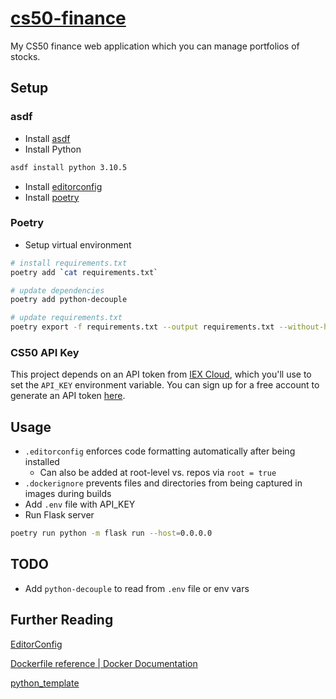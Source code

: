 # [cs50-finance](https://cs50finance.mothercodesbest.dev)

My CS50 finance web application which you can manage portfolios of stocks.

## Setup

### asdf

- Install [asdf](https://asdf-vm.com/guide/getting-started.html#_2-download-asdf)
- Install Python

```bash
asdf install python 3.10.5
```

- Install [editorconfig](https://editorconfig.org/#download)
- Install [poetry](https://python-poetry.org/docs/)

### Poetry

- Setup virtual environment

```bash
# install requirements.txt
poetry add `cat requirements.txt`

# update dependencies
poetry add python-decouple

# update requirements.txt
poetry export -f requirements.txt --output requirements.txt --without-hashes
```

### CS50 API Key

This project depends on an API token from [IEX Cloud](https://iexcloud.io/), which you'll use to set the `API_KEY` environment variable. You can sign up for a free account to generate an API token [here](https://iexcloud.io/cloud-login?r=https://iexcloud.io/console/home#/register).

## Usage

- `.editorconfig` enforces code formatting automatically after being installed
  - Can also be added at root-level vs. repos via `root = true`
- `.dockerignore` prevents files and directories from being captured in images during builds
- Add `.env` file with API_KEY
- Run Flask server

```bash
poetry run python -m flask run --host=0.0.0.0
```

## TODO

- Add `python-decouple` to read from `.env` file or env vars

## Further Reading

[EditorConfig](https://editorconfig.org/#example-file)

[Dockerfile reference | Docker Documentation](https://docs.docker.com/engine/reference/builder/#dockerignore-file)

[python_template](https://github.com/pythoninthegrass/python_template)
